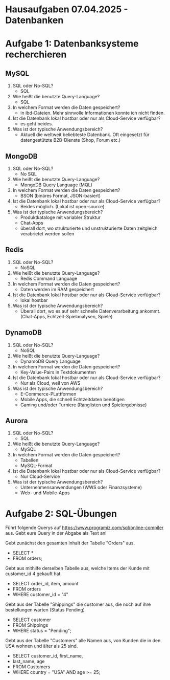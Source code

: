 # Hausaufgaben 07.04.2025 - Datenbanken
# Aufgabe 1: Datenbanksysteme recherchieren

## MySQL
1) SQL oder No-SQL?
    - SQL
2) Wie heißt die benutzte Query-Language?
    - SQL
3) In welchem Format werden die Daten gespeichert?
    - in ibd-Dateien. Mehr sinnvolle Informationen konnte ich nicht finden.
4) Ist die Datenbank lokal hostbar oder nur als Cloud-Service verfügbar?
    - es geht beides.
5) Was ist der typische Anwendungsbereich?
    - Aktuell die weltweit beliebteste Datenbank. Oft eingesetzt für datengestützte B2B-Dienste (Shop, Forum etc.)

## MongoDB
1) SQL oder No-SQL?
    - No SQL
2) Wie heißt die benutzte Query-Language?
    - MongoDB Query Language (MQL)
3) In welchem Format werden die Daten gespeichert?
    - BSON (binäres Format, JSON-basiert)
4) Ist die Datenbank lokal hostbar oder nur als Cloud-Service verfügbar?
    - Beides möglich. (Lokal ist open-source)
5) Was ist der typische Anwendungsbereich?
    - Produktkataloge mit variabler Struktur
    - Chat-Apps
    - überall dort, wo strukturierte und unstrukturierte Daten zeitgleich verabrietet werden sollen

## Redis
1) SQL oder No-SQL?
    - NoSQL
2) Wie heißt die benutzte Query-Language?
    - Redis Command Language
3) In welchem Format werden die Daten gespeichert?
    - Daten werden im RAM gespeichert
4) Ist die Datenbank lokal hostbar oder nur als Cloud-Service verfügbar?
    - lokal hostbar
5) Was ist der typische Anwendungsbereich?
    - Überall dort, wo es auf sehr schnelle Datenverarbeitung ankommt.
    (Chat-Apps, Echtzeit-Spielanalysen, Spiele)

## DynamoDB

1) SQL oder No-SQL?
    - NoSQL
2) Wie heißt die benutzte Query-Language?
    - DynamoDB Query Language
3) In welchem Format werden die Daten gespeichert?
    - Key-Value-Pairs in Textdokumenten
4) Ist die Datenbank lokal hostbar oder nur als Cloud-Service verfügbar?
    - Nur als Cloud, weil von AWS
5) Was ist der typische Anwendungsbereich?
    - E-Commerce-PLattformen
    - Mobile Apps, die schnell Echtzeitdaten benötigen
    - Gaming und/oder Turniere (Ranglisten und Spielergebnisse)

## Aurora
1) SQL oder No-SQL?
    - SQL
2) Wie heißt die benutzte Query-Language?
    - MySQL
3) In welchem Format werden die Daten gespeichert?
    - Tabellen
    - MySQL-Format
4) Ist die Datenbank lokal hostbar oder nur als Cloud-Service verfügbar?
    - Nur Cloud-Service
5) Was ist der typische Anwendungsbereich?
    - Unternehmensanwendungen (WWS oder Finanzsysteme)
    - Web- und Mobile-Apps

# Aufgabe 2: SQL-Übungen
Führt folgende Querys auf https://www.programiz.com/sql/online-compiler aus. 
Gebt eure Query in der Abgabe als Text an!

Gebt zunächst den gesamten Inhalt der Tabelle "Orders" aus.
- SELECT *
- FROM orders;

Gebt aus mithilfe derselben Tabelle aus, welche Items der Kunde mit customer_id 4 gekauft hat.
- SELECT order_id, item, amount
- FROM orders
- WHERE customer_id = "4"

Gebt aus der Tabelle "Shippings" die customer aus, die noch auf ihre bestellungen warten (Status Pending)
- SELECT customer
- FROM Shippings
- WHERE status = "Pending";

Gebt aus der Tabelle "Customers" alle Namen aus, von Kunden die in den USA wohnen und älter als 25 sind.
- SELECT customer_id, first_name,
- last_name, age
- FROM Customers
- WHERE country = "USA" AND age >= 25;
